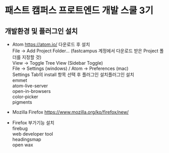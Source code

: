 # 패스트 캠퍼스 프로트엔드 개발 스쿨 3기
## 개발환경 및 플러그인 설치
* Atom <https://atom.io/>  다운로드 후 설치  
  File -> Add Project Folder... (fastcampus 계정에서 다운로드 받은 Project 폴더를 지정할 것)  
  View -> Toggle Tree View (Sidebar Toggle)  
  File -> Settings (windows) / Atom -> Preferences (mac)  
  Settings Tab의 install 항목 선택 후 플러그인 설치플러그인 설치   
  emmet  
  atom-live-server  
  open-in-browsers  
  color-picker  
  pigments  
  
* Mozilla Firefox <https://www.mozilla.org/ko/firefox/new/>  
* Firefox 부가기능 설치  
  firebug  
  web developer tool  
  headingsmap  
  open wax
